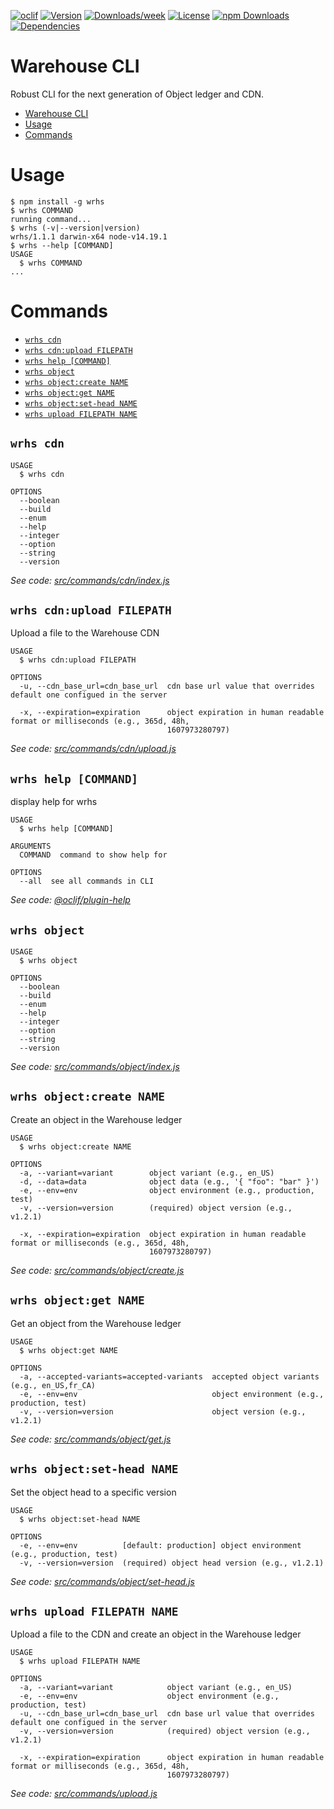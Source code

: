 
[![oclif](https://img.shields.io/badge/cli-oclif-brightgreen.svg)](https://oclif.io)
[![Version](https://img.shields.io/npm/v/wrhs.svg)](https://npmjs.org/package/wrhs)
[![Downloads/week](https://img.shields.io/npm/dw/wrhs.svg)](https://npmjs.org/package/wrhs)
[![License](https://img.shields.io/npm/l/wrhs.svg)](https://github.com/https://github.com/warehouseai/wrhs/wrhs/blob/master/package.json)
[![npm Downloads](https://img.shields.io/npm/dm/wrhs.svg?style=flat-square)](https://npmcharts.com/compare/wrhs?minimal=true)
[![Dependencies](https://img.shields.io/david/warehouseai/wrhs.svg?style=flat-square)](https://github.com/warehouseai/wrhs/blob/master/package.json)

# Warehouse CLI

Robust CLI for the next generation of Object ledger and CDN.

<!-- toc -->
* [Warehouse CLI](#warehouse-cli)
* [Usage](#usage)
* [Commands](#commands)
<!-- tocstop -->
# Usage
<!-- usage -->
```sh-session
$ npm install -g wrhs
$ wrhs COMMAND
running command...
$ wrhs (-v|--version|version)
wrhs/1.1.1 darwin-x64 node-v14.19.1
$ wrhs --help [COMMAND]
USAGE
  $ wrhs COMMAND
...
```
<!-- usagestop -->
# Commands
<!-- commands -->
* [`wrhs cdn`](#wrhs-cdn)
* [`wrhs cdn:upload FILEPATH`](#wrhs-cdnupload-filepath)
* [`wrhs help [COMMAND]`](#wrhs-help-command)
* [`wrhs object`](#wrhs-object)
* [`wrhs object:create NAME`](#wrhs-objectcreate-name)
* [`wrhs object:get NAME`](#wrhs-objectget-name)
* [`wrhs object:set-head NAME`](#wrhs-objectset-head-name)
* [`wrhs upload FILEPATH NAME`](#wrhs-upload-filepath-name)

## `wrhs cdn`

```
USAGE
  $ wrhs cdn

OPTIONS
  --boolean
  --build
  --enum
  --help
  --integer
  --option
  --string
  --version
```

_See code: [src/commands/cdn/index.js](https://github.com/warehouseai/wrhs/blob/v1.1.1/src/commands/cdn/index.js)_

## `wrhs cdn:upload FILEPATH`

Upload a file to the Warehouse CDN

```
USAGE
  $ wrhs cdn:upload FILEPATH

OPTIONS
  -u, --cdn_base_url=cdn_base_url  cdn base url value that overrides default one configued in the server

  -x, --expiration=expiration      object expiration in human readable format or milliseconds (e.g., 365d, 48h,
                                   1607973280797)
```

_See code: [src/commands/cdn/upload.js](https://github.com/warehouseai/wrhs/blob/v1.1.1/src/commands/cdn/upload.js)_

## `wrhs help [COMMAND]`

display help for wrhs

```
USAGE
  $ wrhs help [COMMAND]

ARGUMENTS
  COMMAND  command to show help for

OPTIONS
  --all  see all commands in CLI
```

_See code: [@oclif/plugin-help](https://github.com/oclif/plugin-help/blob/v3.2.0/src/commands/help.ts)_

## `wrhs object`

```
USAGE
  $ wrhs object

OPTIONS
  --boolean
  --build
  --enum
  --help
  --integer
  --option
  --string
  --version
```

_See code: [src/commands/object/index.js](https://github.com/warehouseai/wrhs/blob/v1.1.1/src/commands/object/index.js)_

## `wrhs object:create NAME`

Create an object in the Warehouse ledger

```
USAGE
  $ wrhs object:create NAME

OPTIONS
  -a, --variant=variant        object variant (e.g., en_US)
  -d, --data=data              object data (e.g., '{ "foo": "bar" }')
  -e, --env=env                object environment (e.g., production, test)
  -v, --version=version        (required) object version (e.g., v1.2.1)

  -x, --expiration=expiration  object expiration in human readable format or milliseconds (e.g., 365d, 48h,
                               1607973280797)
```

_See code: [src/commands/object/create.js](https://github.com/warehouseai/wrhs/blob/v1.1.1/src/commands/object/create.js)_

## `wrhs object:get NAME`

Get an object from the Warehouse ledger

```
USAGE
  $ wrhs object:get NAME

OPTIONS
  -a, --accepted-variants=accepted-variants  accepted object variants (e.g., en_US,fr_CA)
  -e, --env=env                              object environment (e.g., production, test)
  -v, --version=version                      object version (e.g., v1.2.1)
```

_See code: [src/commands/object/get.js](https://github.com/warehouseai/wrhs/blob/v1.1.1/src/commands/object/get.js)_

## `wrhs object:set-head NAME`

Set the object head to a specific version

```
USAGE
  $ wrhs object:set-head NAME

OPTIONS
  -e, --env=env          [default: production] object environment (e.g., production, test)
  -v, --version=version  (required) object head version (e.g., v1.2.1)
```

_See code: [src/commands/object/set-head.js](https://github.com/warehouseai/wrhs/blob/v1.1.1/src/commands/object/set-head.js)_

## `wrhs upload FILEPATH NAME`

Upload a file to the CDN and create an object in the Warehouse ledger

```
USAGE
  $ wrhs upload FILEPATH NAME

OPTIONS
  -a, --variant=variant            object variant (e.g., en_US)
  -e, --env=env                    object environment (e.g., production, test)
  -u, --cdn_base_url=cdn_base_url  cdn base url value that overrides default one configued in the server
  -v, --version=version            (required) object version (e.g., v1.2.1)

  -x, --expiration=expiration      object expiration in human readable format or milliseconds (e.g., 365d, 48h,
                                   1607973280797)
```

_See code: [src/commands/upload.js](https://github.com/warehouseai/wrhs/blob/v1.1.1/src/commands/upload.js)_
<!-- commandsstop -->
